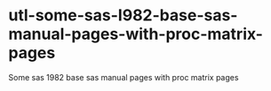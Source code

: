 # utl-some-sas-I982-base-sas-manual-pages-with-proc-matrix-pages
Some sas 1982 base sas manual pages with proc matrix pages
